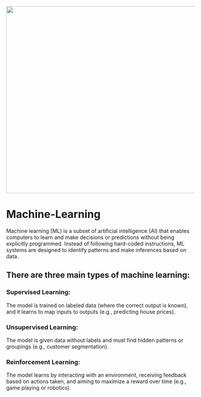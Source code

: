 <img style="margin-right: 30px " width="800" height="500" src="https://raw.githubusercontent.com/Tuhin4042/resource/main/img/ML_background.jpg">

# Machine-Learning
Machine learning (ML) is a subset of artificial intelligence (AI) that enables computers to learn and make decisions or predictions without being explicitly programmed. Instead of following hard-coded instructions, ML systems are designed to identify patterns and make inferences based on data.

## There are three main types of machine learning:

### Supervised Learning:  
  The model is trained on labeled data (where the correct output is known), and it learns to map inputs to outputs (e.g., predicting house prices).

### Unsupervised Learning: 
  The model is given data without labels and must find hidden patterns or groupings (e.g., customer segmentation).

### Reinforcement Learning: 
  The model learns by interacting with an environment, receiving feedback based on actions taken, and aiming to maximize a reward over time (e.g., game playing or robotics).


